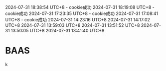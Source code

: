 2024-07-31 18:38:54 UTC+8 - cookie成功
2024-07-31 18:19:08 UTC+8 - cookie成功
2024-07-31 17:23:35 UTC+8 - cookie成功
2024-07-31 17:08:41 UTC+8 - cookie成功
2024-07-31 14:23:16 UTC+8
2024-07-31 14:17:02 UTC+8
2024-07-31 13:59:03 UTC+8
2024-07-31 13:51:52 UTC+8
2024-07-31 13:50:05 UTC+8
2024-07-31 13:41:40 UTC+8
# BAAS

k
